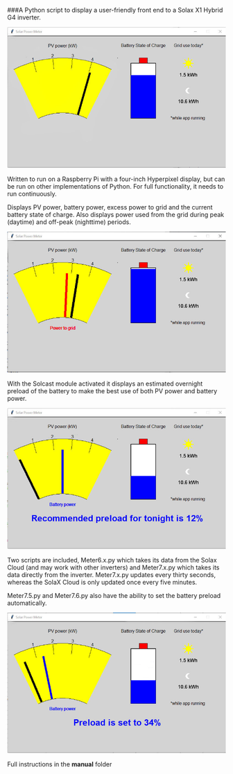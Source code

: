 ###A Python script to display a user-friendly front end to a Solax X1 Hybrid G4 inverter.

![](/Pictures/PVonly.jpg)

Written to run on a Raspberry Pi with a four-inch Hyperpixel display, but can be run on other implementations of Python. For full functionality, it needs to run continuously.

Displays PV power, battery power, excess power to grid and the current battery state of charge.
Also displays power used from the grid during peak (daytime) and off-peak (nighttime) periods.

![](/Pictures/Grid.jpg)

With the Solcast module activated it displays an estimated overnight preload of the battery to make the best use of both PV power and battery power.

![](/Pictures/Preload.jpg)

Two scripts are included, Meter6.x.py which takes its data from the Solax Cloud (and may work with other inverters) and Meter7.x.py which takes its data directly from the inverter.
Meter7.x.py updates every thirty seconds, whereas the SolaX Cloud is only updated once every five minutes.

Meter7.5.py and Meter7.6.py also have the ability to set the battery preload automatically.

![](/Pictures/Set_to.jpg) 

Full instructions in the **manual** folder
 
